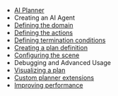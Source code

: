 * [AI Planner](index.md)
 * Creating an AI Agent
  * [Defining the domain](DomainDefinition.md)
  * [Defining the actions](ActionDefinition.md)
  * [Defining termination conditions](TerminationDefinition.md)
  * [Creating a plan definition](PlanDefinition.md)
  * [Configuring the scene](ConfigureScene.md)
 * Debugging and Advanced Usage
  * [Visualizing a plan](PlanVisualizer.md)
  * [Custom planner extensions](CustomPlannerExtensions.md)  
  * [Improving performance](PlannerPerformanceTips.md)
